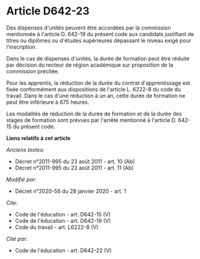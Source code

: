 # Article D642-23

Des dispenses d'unités peuvent être accordées par la commission mentionnée à l'article D. 642-19 du présent code aux
candidats justifiant de titres ou diplômes ou d'études supérieures dépassant le niveau exigé pour l'inscription.

Dans le cas de dispenses d'unités, la durée de formation peut être réduite par décision du recteur de région académique sur
proposition de la commission précitée.

Pour les apprentis, la réduction de la durée du contrat d'apprentissage est fixée conformément aux dispositions de l'article
L. 6222-8 du code du travail. Dans le cas d'une réduction à un an, cette durée de formation ne peut être inférieure à 675
heures.

Les modalités de réduction de la durée de formation et de la durée des stages de formation sont prévues par l'arrêté
mentionné à l'article D. 642-15 du présent code.

**Liens relatifs à cet article**

_Anciens textes_:

  - Décret n°2011-995 du 23 août 2011 - art. 10 (Ab)
  - Décret n°2011-995 du 23 août 2011 - art. 11 (Ab)

_Modifié par_:

  - Décret n°2020-56 du 28 janvier 2020 - art. 1

_Cite_:

  - Code de l'éducation - art. D642-15 (V)
  - Code de l'éducation - art. D642-19 (V)
  - Code du travail - art. L6222-8 (V)

_Cité par_:

  - Code de l'éducation - art. D642-22 (V)
